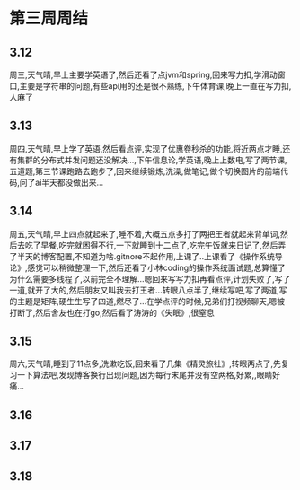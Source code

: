 # 第三周周结
## 3.12
  周三,天气晴,早上主要学英语了,然后还看了点jvm和spring,回来写力扣,学滑动窗口,主要是字符串的问题,有些api用的还是很不熟练,下午体育课,晚上一直在写力扣,人麻了
## 3.13
  周四,天气晴,早上学了英语,然后看点评,实现了优惠卷秒杀的功能,将近两点才睡,还有集群的分布式并发问题还没解决...,下午信息论,学英语,晚上上数电,写了两节课,五道题,第三节课跑路去跑步了,回来继续锻炼,洗澡,做笔记,做个切换图片的前端代码,问了ai半天都没做出来...
## 3.14
  周五,天气晴,早上四点就起来了,睡不着,大概五点多打了两把王者就起来背单词,然后去吃了早餐,吃完就困得不行,一下就睡到十二点了,吃完午饭就来日记了,然后弄了半天的博客配置,不知道为啥.gitnore不起作用,上课了..上课看了《操作系统导论》,感觉可以稍微整理一下,然后还看了小林coding的操作系统面试题,总算懂了为什么需要多线程了,以前完全不理解...嗯回来写写力扣再看点评,计划失败了,写了一道,就开了大的,然后朋友又叫我去打王者...转眼八点半了,继续写吧,写了两道,写的主题是矩阵,硬生生写了四道,燃尽了...在学点评的时候,兄弟们打视频聊天,嗯被打断了,然后舍友也在打go,然后看了涛涛的《失眠》,很窒息
## 3.15
  周六,天气晴,睡到了11点多,洗漱吃饭,回来看了几集《精灵旅社》,转眼两点了,先复习一下算法吧,发现博客换行出现问题,因为每行末尾并没有空两格,好累,,眼睛好痛...
## 3.16

## 3.17

## 3.18